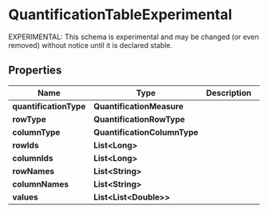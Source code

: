 

# QuantificationTableExperimental

EXPERIMENTAL: This schema is experimental and may be changed (or even removed) without notice until it is declared stable.

## Properties

| Name | Type | Description | Notes |
|------------ | ------------- | ------------- | -------------|
|**quantificationType** | **QuantificationMeasure** |  |  [optional] |
|**rowType** | **QuantificationRowType** |  |  [optional] |
|**columnType** | **QuantificationColumnType** |  |  [optional] |
|**rowIds** | **List&lt;Long&gt;** |  |  [optional] |
|**columnIds** | **List&lt;Long&gt;** |  |  [optional] |
|**rowNames** | **List&lt;String&gt;** |  |  [optional] |
|**columnNames** | **List&lt;String&gt;** |  |  [optional] |
|**values** | **List&lt;List&lt;Double&gt;&gt;** |  |  [optional] |



